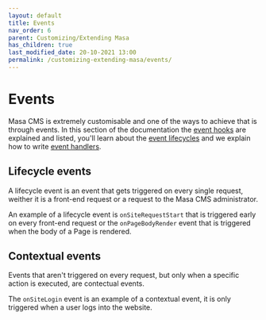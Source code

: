```yaml
---
layout: default
title: Events
nav_order: 6
parent: Customizing/Extending Masa
has_children: true
last_modified_date: 20-10-2021 13:00
permalink: /customizing-extending-masa/events/
---
```


# Events

Masa CMS is extremely customisable and one of the ways to achieve that is through events. In this section of the documentation the [event hooks](/customizing-extending-masa/events/event-hooks/) are explained and listed, you'll learn about the [event lifecycles](/customizing-extending-masa/events/lifecycles/) and we explain how to write [event handlers](/customizing-extending-masa/events/event-handlers/).

## Lifecycle events

A lifecycle event is an event that gets triggered on every single request, weither it is a front-end request or a request to the Masa CMS administrator.

An example of a lifecycle event is `onSiteRequestStart` that is triggered early on every front-end request or the `onPageBodyRender` event that is triggered when the body of a Page is rendered.

## Contextual events

Events that aren't triggered on every request, but only when a specific action is executed, are contectual events. 

The `onSiteLogin` event is an example of a contextual event, it is only triggered when a user logs into the website.